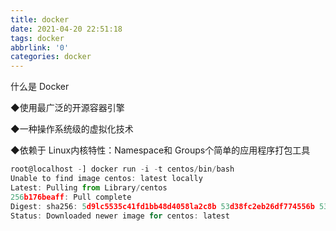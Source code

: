 ```yaml
---
title: docker
date: 2021-04-20 22:51:18
tags: docker
abbrlink: '0'
categories: docker
---
```

什么是 Docker

◆使用最广泛的开源容器引擎

◆一种操作系统级的虚拟化技术

◆依赖于 Linux内核特性：Namespace和 Groups个简单的应用程序打包工具

```js
root@localhost -] docker run -i -t centos/bin/bash
Unable to find image centos: latest locally
Latest: Pulling from Library/centos
256b176beaff: Pull complete
Digest: sha256: 5d9lc5535c41fd1bb48d4058la2c8b 53d38fc2eb26df774556b 53c 5a0bd4d44e
Status: Downloaded newer image for centos: latest
```

